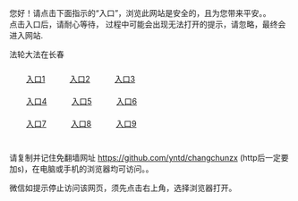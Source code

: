 您好！请点击下面指示的“入口”，浏览此网站是安全的，且为您带来平安。。 <br/>
点击入口后，请耐心等待， 过程中可能会出现无法打开的提示，请忽略，最终会进入网站. </br>

法轮大法在长春<br/>
<div style="padding:10px"><a style="margin:20px" target="_blank" href="https://d6ptdg7vb5d4x.cloudfront.net/2Qpsp?cpyhlf" id="ccLink1" rel="nofollow">入口1</a> <a target="_blank" style="margin:20px" href="https://d3nnlp1pw69x9j.cloudfront.net/2Qpsp?hfybjhbf" id="ccLink2" rel="nofollow">入口2</a> <a style="margin:20px" target="_blank" href="https://d2dinv2bd4ixnf.cloudfront.net/2Qpsp?fwirqm" id="ccLink3" rel="nofollow">入口3</a></div>

<div style="padding:10px" ><a style="margin:20px" target="_blank" href="https://d6ptdg7vb5d4x.cloudfront.net/2Qpsp?cpyhlf" id="ccLink4" rel="nofollow">入口4</a> <a style="margin:20px" href="https://d3nnlp1pw69x9j.cloudfront.net/2Qpsp?hfybjhbf" target="_blank" id="ccLink5" rel="nofollow">入口5</a> <a style="margin:20px" href="https://d2dinv2bd4ixnf.cloudfront.net/2Qpsp?fwirqm" target="_blank" id="ccLink6" rel="nofollow">入口6</a></div>

<div style="padding:10px"><a style="margin:20px" target="_blank" href="https://d6ptdg7vb5d4x.cloudfront.net/2Qpsp?cpyhlf" id="ccLink7" rel="nofollow">入口7</a> <a style="margin:20px" href="https://d3nnlp1pw69x9j.cloudfront.net/2Qpsp?hfybjhbf" target="_blank" id="ccLink8" rel="nofollow">入口8</a> <a style="margin:20px" target="_blank" href="https://d2dinv2bd4ixnf.cloudfront.net/2Qpsp?fwirqm" id="ccLink9" rel="nofollow">入口9</a></div>

<br/>



请复制并记住免翻墙网址 https://github.com/yntd/changchunzx (http后一定要加s)，在电脑或手机的浏览器均可访问。。<br/>

微信如提示停止访问该网页，须先点击右上角，选择浏览器打开。
